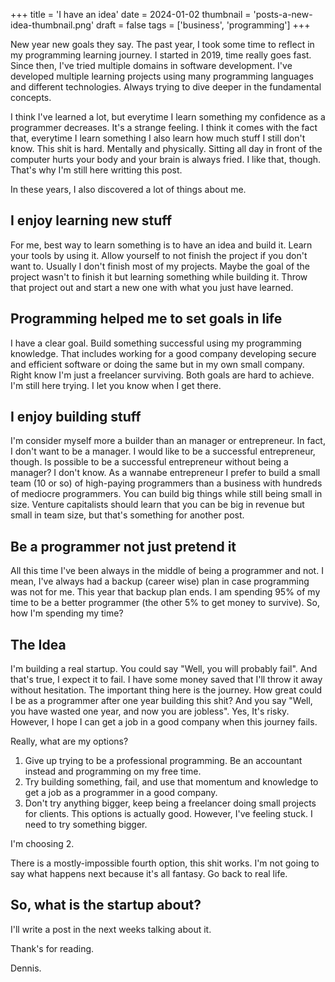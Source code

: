 +++
title = 'I have an idea'
date = 2024-01-02
thumbnail = 'posts-a-new-idea-thumbnail.png'
draft = false
tags = ['business', 'programming']
+++

New year new goals they say. The past year, I took some time to reflect in my programming
learning journey. I started in 2019, time really goes fast. Since then, I've tried
multiple domains in software development. I've developed multiple learning projects using
many programming languages and different technologies. Always trying to dive deeper in
the fundamental concepts.

I think I've learned a lot, but everytime I learn something my confidence as a programmer
decreases. It's a strange feeling. I think it comes with the fact that, everytime I learn
something I also learn how much stuff I still don't know. This shit is hard. Mentally and
physically. Sitting all day in front of the computer hurts your body and your brain is
always fried. I like that, though. That's why I'm still here writting this post.

In these years, I also discovered a lot of things about me.

## I enjoy learning new stuff

For me, best way to learn something is to have an idea and build it. Learn your tools by
using it. Allow yourself to not finish the project if you don't want to. Usually I don't
finish most of my projects. Maybe the goal of the project wasn't to finish it but
learning something while building it. Throw that project out and start a new one with
what you just have learned.

## Programming helped me to set goals in life

I have a clear goal. Build something successful using my programming knowledge. That
includes working for a good company developing secure and efficient software or doing the
same but in my own small company. Right know I'm just a freelancer surviving. Both goals
are hard to achieve. I'm still here trying. I let you know when I get there.

## I enjoy building stuff

I'm consider myself more a builder than an manager or entrepreneur. In fact, I don't want
to be a manager. I would like to be a successful entrepreneur, though. Is possible to be
a successful entrepreneur without being a manager? I don't know. As a wannabe
entrepreneur I prefer to build a small team (10 or so) of high-paying programmers than a
business with hundreds of mediocre programmers. You can build big things while still
being small in size. Venture capitalists should learn that you can be big in revenue but
small in team size, but that's something for another post.

## Be a programmer not just pretend it

All this time I've been always in the middle of being a programmer and not. I mean, I've
always had a backup (career wise) plan in case programming was not for me. This year that
backup plan ends. I am spending 95% of my time to be a better programmer (the other 5% to
get money to survive). So, how I'm spending my time?

## The Idea

I'm building a real startup. You could say "Well, you will probably fail". And that's
true, I expect it to fail. I have some money saved that I'll throw it away without
hesitation. The important thing here is the journey. How great could I be as a programmer
after one year building this shit? And you say "Well, you have wasted one year, and now
you are jobless". Yes, It's risky. However, I hope I can get a job in a good company when
this journey fails.

Really, what are my options?

1. Give up trying to be a professional programming. Be an accountant instead and programming on my free time.
2. Try building something, fail, and use that momentum and knowledge to get a job as a programmer in a good company.
3. Don't try anything bigger, keep being a freelancer doing small projects for clients. This options is actually good. However, I've feeling stuck. I need to try something bigger.

I'm choosing 2.

There is a mostly-impossible fourth option, this shit works. I'm not going to say what
happens next because it's all fantasy. Go back to real life.

## So, what is the startup about?

I'll write a post in the next weeks talking about it.

Thank's for reading.

Dennis.

